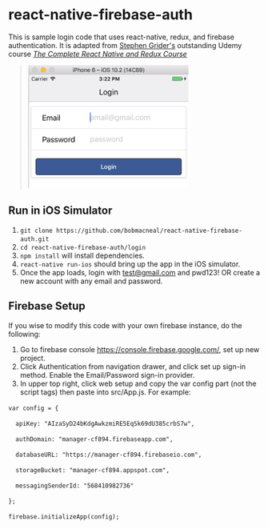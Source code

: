 # react-native-firebase-auth

This is sample login code that uses react-native, redux, and firebase authentication. It is adapted from [Stephen Grider's](https://github.com/StephenGrider) outstanding Udemy course *[The Complete React Native and Redux Course](https://www.udemy.com/the-complete-react-native-and-redux-course/learn/v4/overview")*

>![Login view](https://raw.githubusercontent.com/bobmacneal/react-native-firebase-auth/master/login/screenshot/Login.png "Login view")


## Run in iOS Simulator

1. `git clone https://github.com/bobmacneal/react-native-firebase-auth.git`
2. `cd react-native-firebase-auth/login` 
3. `npm install` will install dependencies.
4. `react-native run-ios` should bring up the app in the iOS simulator.
5. Once the app loads, login with test@gmail.com and pwd123! OR create a new account with any email and password.

## Firebase Setup

If you wise to modify this code with your own firebase instance, do the following:

1. Go to firebase console https://console.firebase.google.com/, set up new project. 
2. Click Authentication from navigation drawer, and click set up sign-in method. Enable the Email/Password sign-in provider.
3. In upper top right, click web setup and copy the var config part (not the script tags) then paste into src/App.js. For example:

  `var config = {`
  
  `  apiKey: "AIzaSyD24bKdgAwkzmiRE5EqSk69dU385crbS7w",`
  
  `  authDomain: "manager-cf894.firebaseapp.com",`
  
  `  databaseURL: "https://manager-cf894.firebaseio.com",`
  
  `  storageBucket: "manager-cf894.appspot.com",`
  
  `  messagingSenderId: "568410982736"`
  
  `};`
  
  `firebase.initializeApp(config);`


